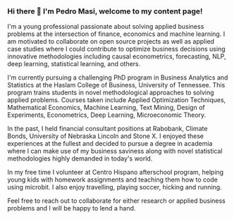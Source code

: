 ### Hi there 👋 I'm Pedro Masi, welcome to my content page!

I'm a young professional passionate about solving applied business problems at the intersection of finance, economics and machine learning. I am motivated to collaborate on open source projects as well as applied case studies where I could contribute to optimize business decisions using innovative methodologies including causal econometrics, forecasting, NLP, deep learning, statistical learning, and others.

I'm currently pursuing a challenging PhD program in Business Analytics and Statistics at the Haslam College of Business, University of Tennessee. This program trains students in novel methodological approaches to solving applied problems. Courses taken include Applied Optimization Techniques, Mathematical Economics, Machine Learning, Text Mining, Design of Experiments, Econometrics, Deep Learning, Microeconomic Theory.

In the past, I held financial consultant positions at Rabobank, Climate Bonds, University of Nebraska Lincoln and Stone X. I enjoyed these experiences at the fullest and decided to pursue a degree in academia where I can make use of my business saviness along with novel statistical methodologies highly demanded in today's world.

In my free time I volunteer at Centro Hispano afterschool program, helping young kids with homework assignments and teaching them how to code using microbit. I also enjoy travelling, playing soccer, hicking and running.

Feel free to reach out to collaborate for either research or applied business problems and I will be happy to lend a hand.


